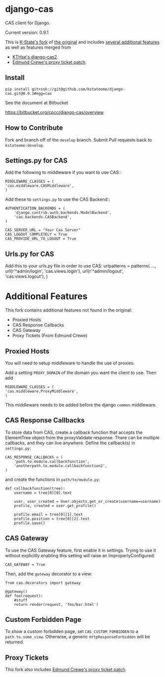 # django-cas

CAS client for Django.

Current version: 0.9.1

This is [K-State&#39;s fork](https://github.com/kstateome/django-cas) of [the original](https://bitbucket.org/cpcc/django-cas/overview) and includes [several additional features](https://github.com/kstateome/django-cas/#additional-features) as well as features merged from

*  [KTHse&#39;s django-cas2](https://github.com/KTHse/django-cas2).
*  [Edmund Crewe's proxy ticket patch](http://code.google.com/r/edmundcrewe-proxypatch/source/browse/django-cas-proxy.patch).


## Install

``pip install git+ssh://git@github.com/kstateome/django-cas.git@0.9.1#egg=cas``

See the document at Bitbucket

https://bitbucket.org/cpcc/django-cas/overview

## How to Contribute

Fork and branch off of the ``develop`` branch.  Submit Pull requests back to ``kstateome:develop``.

## Settings.py for CAS

Add the following to middleware if you want to use CAS::

    MIDDLEWARE_CLASSES = (
    'cas.middleware.CASMiddleware',
    )


Add these to ``settings.py`` to use the CAS Backend::

    AUTHENTICATION_BACKENDS = (
        'django.contrib.auth.backends.ModelBackend',
        'cas.backends.CASBackend',
    )

    CAS_SERVER_URL = "Your Cas Server"
    CAS_LOGOUT_COMPLETELY = True
    CAS_PROVIDE_URL_TO_LOGOUT = True

## Urls.py for CAS

Add this to your urls.py file in order to use CAS:
    urlpatterns = patterns(
        ...,
        url(r'^admin/login', 'cas.views.login'),
        url(r'^admin/logout', 'cas.views.logout'),
    )

# Additional Features

This fork contains additional features not found in the original:
*  Proxied Hosts
*  CAS Response Callbacks
*  CAS Gateway
*  Proxy Tickets (From Edmund Crewe)

## Proxied Hosts

You will need to setup middleware to handle the use of proxies.

Add a setting ``PROXY_DOMAIN`` of the domain you want the client to use.  Then add

    MIDDLEWARE_CLASSES = (
    'cas.middleware.ProxyMiddleware',
    )

This middleware needs to be added before the django ``common`` middleware.


## CAS Response Callbacks

To store data from CAS, create a callback function that accepts the ElementTree object from the
proxyValidate response. There can be multiple callbacks, and they can live anywhere. Define the
callback(s) in ``settings.py``:

    CAS_RESPONSE_CALLBACKS = (
        'path.to.module.callbackfunction',
        'anotherpath.to.module.callbackfunction2',
    )

and create the functions in ``path/to/module.py``:

    def callbackfunction(tree):
        username = tree[0][0].text

        user, user_created = User.objects.get_or_create(username=username)
        profile, created = user.get_profile()

        profile.email = tree[0][1].text
        profile.position = tree[0][2].text
        profile.save()


## CAS Gateway

To use the CAS Gateway feature, first enable it in settings. Trying to use it without explicitly
enabling this setting will raise an ImproperlyConfigured:

    CAS_GATEWAY = True

Then, add the ``gateway`` decorator to a view:

    from cas.decorators import gateway

    @gateway()
    def foo(request):
        #stuff
        return render(request, 'foo/bar.html')


## Custom Forbidden Page

To show a custom forbidden page, set ``CAS_CUSTOM_FORBIDDEN`` to a ``path.to.some_view``.  Otherwise,
a generic ``HttpResponseForbidden`` will be returned.


## Proxy Tickets

This fork also includes
[Edmund Crewe's proxy ticket patch](http://code.google.com/r/edmundcrewe-proxypatch/source/browse/django-cas-proxy.patch).

